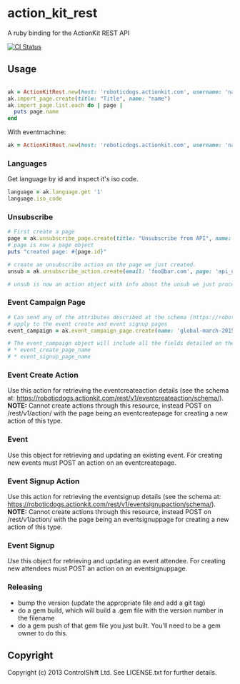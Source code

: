 # action\_kit\_rest

A ruby binding for the ActionKit REST API

[![CI Status](https://github.com/controlshift/action_kit_rest/actions/workflows/ci.yml/badge.svg)](https://github.com/controlshift/action_kit_rest/actions/workflows/ci.yml)

## Usage

```ruby

ak = ActionKitRest.new(host: 'roboticdogs.actionkit.com', username: 'name', password: 'pass')
ak.import_page.create(title: "Title", name: "name")
ak.import_page.list.each do | page |
  puts page.name
end

```

With eventmachine:

```ruby
ak = ActionKitRest.new(host: 'roboticdogs.actionkit.com', username: 'name', password: 'pass', adapter: :em_synchrony)
```

### Languages

Get language by id and inspect it's iso code.

```ruby
language = ak.language.get '1'
language.iso_code
```

### Unsubscribe


```ruby
# First create a page
page = ak.unsubscribe_page.create(title: "Unsubscribe from API", name: "api_unsubscribes")
# page is now a page object
puts "created page: #{page.id}"

# create an unsubscribe action on the page we just created.
unsub = ak.unsubscribe_action.create(email: 'foo@bar.com', page: 'api_unsubscribes')

# unsub is now an action object with info about the unsub we just processed.
```

### Event Campaign Page

```ruby
# Can send any of the attributes described at the schema (https://roboticdogs.actionkit.com/rest/v1/campaign/schema/) plus a collection of tag URIs to
# apply to the event create and event signup pages
event_campaign = ak.event_campaign_page.create(name: 'global-march-2015', title: 'Global March 2015', event_pages_tags: ["/rest/v1/tag/1/", "/rest/v1/tag/99/"])

# The event_campaign object will include all the fields detailed on the schema plus the ID (as an integer, not as a URI) of the associated pages:
# * event_create_page_name
# * event_signup_page_name
```

### Event Create Action

Use this action for retrieving the eventcreateaction details (see the schema at: https://roboticdogs.actionkit.com/rest/v1/eventcreateaction/schema/).
**NOTE:** Cannot create actions through this resource, instead POST on /rest/v1/action/ with the page being an eventcreatepage for creating a new action of this type.

### Event

Use this object for retrieving and updating an existing event. For creating new events must POST an action on an eventcreatepage.

### Event Signup Action

Use this action for retrieving the eventsignup details (see the schema at: https://roboticdogs.actionkit.com/rest/v1/eventsignupaction/schema/).
**NOTE:** Cannot create actions through this resource, instead POST on /rest/v1/action/ with the page being an eventsignuppage for creating a new action of this type.

### Event Signup

Use this object for retrieving and updating an event attendee. For creating new attendees must POST an action on an eventsignuppage.

### Releasing

* bump the version (update the appropriate file and add a git tag)
* do a gem build, which will build a .gem file with the version number in the filename
* do a gem push of that gem file you just built. You'll need to be a gem owner to do this.

## Copyright

Copyright (c) 2013 ControlShift Ltd. See LICENSE.txt for
further details.

